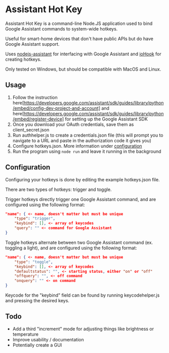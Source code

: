 # Assistant Hot Key
Assistant Hot Key is a command-line Node.JS application used to bind Google Assistant commands to system-wide hotkeys. 

Useful for smart-home devices that don't have public APIs but do have Google Assistant support. 

Uses [nodejs-assistant](https://dabolus.github.io/nodejs-assistant/) for interfacing with Google Assistant and [ioHook](https://wilix-team.github.io/iohook/) for creating hotkeys.

Only tested on Windows, but should be compatible with MacOS and Linux.

## Usage
1. Follow the instruction here[https://developers.google.com/assistant/sdk/guides/library/python/embed/config-dev-project-and-account] and here[https://developers.google.com/assistant/sdk/guides/library/python/embed/register-device] for setting up the Google Assistant SDK
2. Once you download your OAuth credentials, save them as client_secret.json
3. Run authhelper.js to create a credentials.json file (this will prompt you to navigate to a URL and paste in the authorization code it gives you)
4. Configure hotkeys.json. More information under [configuration](#markdown-header-configuration)
5. Run the program using `node run` and leave it running in the background

## Configuration

Configuring your hotkeys is done by editing the example hotkeys.json file. 

There are two types of hotkeys: trigger and toggle.

Trigger hotkeys directly trigger one Google Assistant command, and are configured using the following format:

```JSON
"name": { <- name, doesn't matter but must be unique
    "type": "trigger",
    "keybind": [], <- array of keycodes
    "query": "" <- command for Google Assistant
}
```

Toggle hotkeys alternate between two Google Assistant command (ex. toggling a light), and are configured using the following format:

```JSON
"name": { <- name, doesn't matter but must be unique
    "type": "toggle",
    "keybind": [], <- array of keycodes
    "defaultstatus": "", <- starting status, either "on" or "off"
    "offquery": "", <- off command
    "onquery": "" <- on command
}
```

Keycode for the "keybind" field can be found by running keycodehelper.js and pressing the desired keys.

## Todo
* Add a third "increment" mode for adjusting things like brightness or temperature
* Improve usability / documentation
* Potentially create a GUI